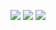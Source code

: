 [![](https://img.shields.io/badge/Gitlab-Lunar-green?style=for-the-badge&logo=gitlab&color=FFB1C8&logoColor=D9E0EE&labelColor=292324)](https://gitlab.com/l.r)
[![](https://img.shields.io/badge/Memory-Studio-green?style=for-the-badge&logo=github&color=FFB686&logoColor=D9E0EE&labelColor=292324)](https://github.com/Memory-Studio)
[![](https://img.shields.io/badge/Email-lunarlands@outlook.com-green?logo=outlook&style=for-the-badge&logoColor=D9E0EE&labelColor=292324)]()

